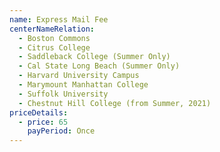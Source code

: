 ```yaml
---
name: Express Mail Fee
centerNameRelation:
  - Boston Commons
  - Citrus College
  - Saddleback College (Summer Only)
  - Cal State Long Beach (Summer Only)
  - Harvard University Campus
  - Marymount Manhattan College
  - Suffolk University
  - Chestnut Hill College (from Summer, 2021)
priceDetails:
  - price: 65
    payPeriod: Once
---
```


